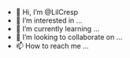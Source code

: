 - 👋 Hi, I’m @LilCresp
- 👀 I’m interested in ...
- 🌱 I’m currently learning ...
- 💞️ I’m looking to collaborate on ...
- 📫 How to reach me ...

<!---
LilCresp/LilCresp is a ✨ special ✨ repository because its `README.md` (this file) appears on your GitHub profile.
You can click the Preview link to take a look at your changes.
--->
